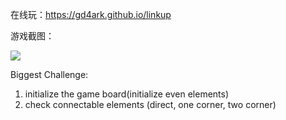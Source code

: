 在线玩：https://gd4ark.github.io/linkup

游戏截图：

![](https://ws1.sinaimg.cn/large/006mS5wEgy1g0hquh67twj31jk0uadu5.jpg)

Biggest Challenge:
1. initialize the game board(initialize even elements)
2. check connectable elements (direct, one corner, two corner)